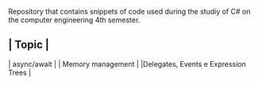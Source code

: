 Repository that contains snippets of code used during the studiy of C# on the computer engineering 4th semester.

| Topic |
---------
| async/await |
| Memory management |
|Delegates, Events e Expression Trees |
